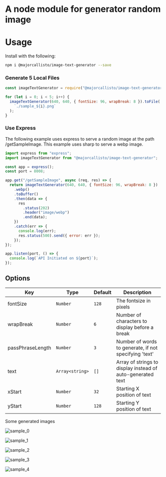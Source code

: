 # A node module for generator random image

# Usage

Install with the following:

```bash
npm i @majorcallisto/image-text-generator --save
```

### Generate 5 Local Files

```javascript
const imageTextGenerator = require("@majorcallisto/image-text-generator");

for (let i = 0; i < 5; i++) {
  imageTextGenerator(640, 640, { fontSize: 96, wrapBreak: 8 }).toFile(
    `./sample_${i}.png`
  );
}
```

### Use Express

The following example uses express to serve a random image at the path /getSampleImage. This example uses sharp to serve a webp image.

```javascript
import express from "express";
import imageTextGenerator from "@majorcallisto/image-text-generator";

const app = express();
const port = 8008;

app.get("/getSampleImage", async (req, res) => {
  return imageTextGenerator(640, 640, { fontSize: 96, wrapBreak: 8 })
    .webp()
    .toBuffer()
    .then(data => {
      res
        .status(202)
        .header("image/webp")
        .end(data);
    })
    .catch(err => {
      console.log(err);
      res.status(500).send({ error: err });
    });
});

app.listen(port, () => {
  console.log(`API Initiated on ${port}`);
});
```

## Options

| Key              | Type            | Default | Description                                                |
| ---------------- | --------------- | ------- | ---------------------------------------------------------- |
| fontSize         | `Number`        | `128`   | The fontsize in pixels                                     |
| wrapBreak        | `Number`        | `6`     | Number of characters to display before a break             |
| passPhraseLength | `Number`        | `3`     | Number of words to generate, if not specifying 'text'      |
| text             | `Array<string>` | `[]`    | Array of strings to display instead of auto-generated text |
| xStart           | `Number`        | `32`    | Starting X position of text                                |
| yStart           | `Number`        | `128`   | Starting Y position of text                                |

Some generated images

![sample_0](./sample/sample_0.png)

![sample_1](./sample/sample_1.png)

![sample_2](./sample/sample_2.png)

![sample_3](./sample/sample_3.png)

![sample_4](./sample/sample_4.png)
